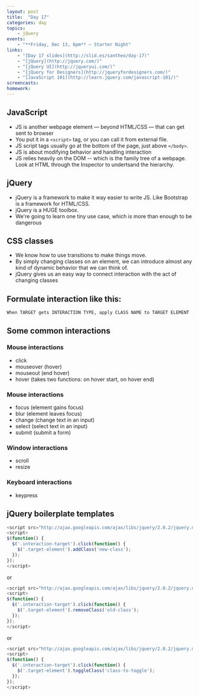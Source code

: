 ```yaml
---
layout: post
title:  "Day 17"
categories: day
topics:
    - jQuery
events:
    - "**Friday, Dec 13, 6pm** — Starter Night"
links:
    - "[Day 17 slides](http://slid.es/santheo/day-17)"
    - "[jQuery](http://jquery.com/)"
    - "[jQuery UI](http://jqueryui.com/)"
    - "[jQuery for Designers](http://jqueryfordesigners.com/)"
    - "[JavaScript 101](http://learn.jquery.com/javascript-101/)"
screencasts:
homework:
---
```


## JavaScript

- JS is another webpage element — beyond HTML/CSS — that can get sent to browser
- You put it in a `<script>` tag, or you can call it from external file.
- JS script tags usually go at the bottom of the page, just above `</body>`.
- JS is about modifying behavior and handling interaction
- JS relies heavily on the DOM -- which is the family tree of a webpage. Look at HTML through the Inspector to undertsand the hierarchy.

## jQuery

- jQuery is a framework to make it way easier to write JS. Like Bootstrap is a framework for HTML/CSS.
- jQuery is a HUGE toolbox.
- We're going to learn one tiny use case, which is more than enough to be dangerous

## CSS classes

- We know how to use transitions to make things move.
- By simply changing classes on an element, we can introduce almost any kind of dynamic behavior that we can think of.
- jQuery gives us an easy way to connect interaction with the act of changing classes

## Formulate interaction like this:

```
When TARGET gets INTERACTION TYPE, apply CLASS NAME to TARGET ELEMENT
```

## Some common interactions

### Mouse interactions

- click
- mouseover (hover)
- mouseout (end hover)
- hover (takes two functions: on hover start, on hover end)

### Mouse interactions

- focus (element gains focus)
- blur (element leaves focus)
- change (change text in an input)
- select (select text in an input)
- submit (submit a form)

### Window interactions

- scroll
- resize

### Keyboard interactions

- keypress

## jQuery boilerplate templates

```js
<script src="http://ajax.googleapis.com/ajax/libs/jquery/2.0.2/jquery.min.js"></script>
<script>
$(function() {
  $('.interaction-target').click(function() {
    $('.target-element').addClass('new-class');
  });
});
</script>
```

or

```js
<script src="http://ajax.googleapis.com/ajax/libs/jquery/2.0.2/jquery.min.js"></script>
<script>
$(function() {
  $('.interaction-target').click(function() {
    $('.target-element').removeClass('old-class');
  });
});
</script>
```

or


```js
<script src="http://ajax.googleapis.com/ajax/libs/jquery/2.0.2/jquery.min.js"></script>
<script>
$(function() {
  $('.interaction-target').click(function() {
    $('.target-element').toggleClass('class-to-toggle');
  });
});
</script>
```
